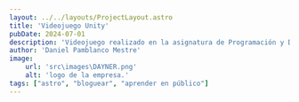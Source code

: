 ```yaml
---
layout: ../../layouts/ProjectLayout.astro
title: 'Videojuego Unity'
pubDate: 2024-07-01
description: 'Videojuego realizado en la asignatura de Programación y Desarrollo Multimedia'
author: 'Daniel Pamblanco Mestre'
image:
    url: 'src\images\DAYNER.png'
    alt: 'logo de la empresa.'
tags: ["astro", "bloguear", "aprender en público"]
---
```



